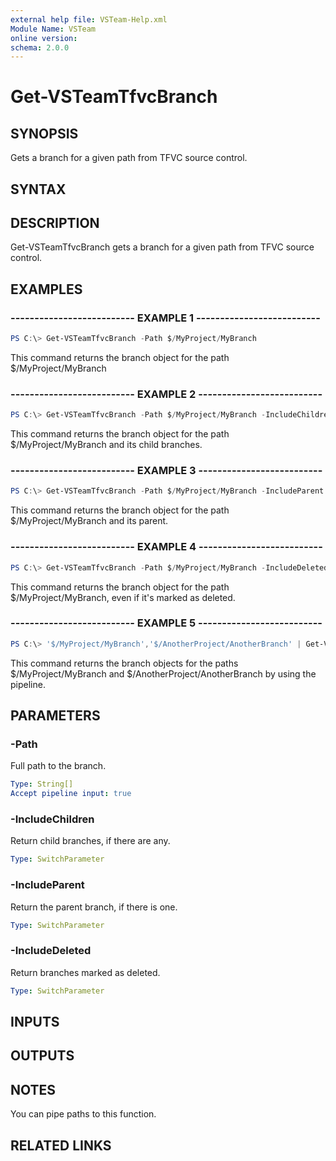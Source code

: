 ```yaml
---
external help file: VSTeam-Help.xml
Module Name: VSTeam
online version:
schema: 2.0.0
---
```


# Get-VSTeamTfvcBranch

## SYNOPSIS

Gets a branch for a given path from TFVC source control.

## SYNTAX

## DESCRIPTION

Get-VSTeamTfvcBranch gets a branch for a given path from TFVC source control.

## EXAMPLES

### -------------------------- EXAMPLE 1 --------------------------

```PowerShell
PS C:\> Get-VSTeamTfvcBranch -Path $/MyProject/MyBranch
```

This command returns the branch object for the path $/MyProject/MyBranch

### -------------------------- EXAMPLE 2 --------------------------

```PowerShell
PS C:\> Get-VSTeamTfvcBranch -Path $/MyProject/MyBranch -IncludeChildren
```

This command returns the branch object for the path $/MyProject/MyBranch and its child branches.

### -------------------------- EXAMPLE 3 --------------------------

```PowerShell
PS C:\> Get-VSTeamTfvcBranch -Path $/MyProject/MyBranch -IncludeParent
```

This command returns the branch object for the path $/MyProject/MyBranch and its parent.

### -------------------------- EXAMPLE 4 --------------------------

```PowerShell
PS C:\> Get-VSTeamTfvcBranch -Path $/MyProject/MyBranch -IncludeDeleted
```

This command returns the branch object for the path $/MyProject/MyBranch, even if it's marked as deleted.

### -------------------------- EXAMPLE 5 --------------------------

```PowerShell
PS C:\> '$/MyProject/MyBranch','$/AnotherProject/AnotherBranch' | Get-VSTeamTfvcBranch
```

This command returns the branch objects for the paths $/MyProject/MyBranch and $/AnotherProject/AnotherBranch by using the pipeline.

## PARAMETERS

### -Path

Full path to the branch.

```yaml
Type: String[]
Accept pipeline input: true
```

### -IncludeChildren

Return child branches, if there are any.

```yaml
Type: SwitchParameter
```

### -IncludeParent

Return the parent branch, if there is one.

```yaml
Type: SwitchParameter
```

### -IncludeDeleted

Return branches marked as deleted.

```yaml
Type: SwitchParameter
```

## INPUTS

## OUTPUTS

## NOTES

You can pipe paths to this function.

## RELATED LINKS